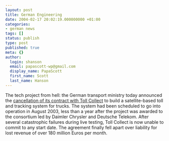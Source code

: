 ```yaml
---
layout: post
title: German Engineering
date: 2004-02-17 20:02:19.000000000 +01:00
categories:
- german news
tags: []
status: publish
type: post
published: true
meta: {}
author:
  login: shanson
  email: papascott-wp@gmail.com
  display_name: PapaScott
  first_name: Scott
  last_name: Hanson
---
```

<p>The tech project from hell: the German transport ministry today announced the <a title="Expatica" href="http://www.expatica.com/source/site_article.asp?subchannel_id=52&story_id=4751">cancellation of its contract with Toll Collect</a> to build a satellite-based toll and tracking system for trucks. The system had been scheduled to go into operation in August 2003, less than a year after the project was awarded to the consortium led by Daimler Chrysler and Deutsche Telekom. After several catastrophic failures during live testing, Toll Collect is now unable to commit to any start date. The agreement finally fell apart over liability for lost revenue of over 180 million Euros per month.</p>
